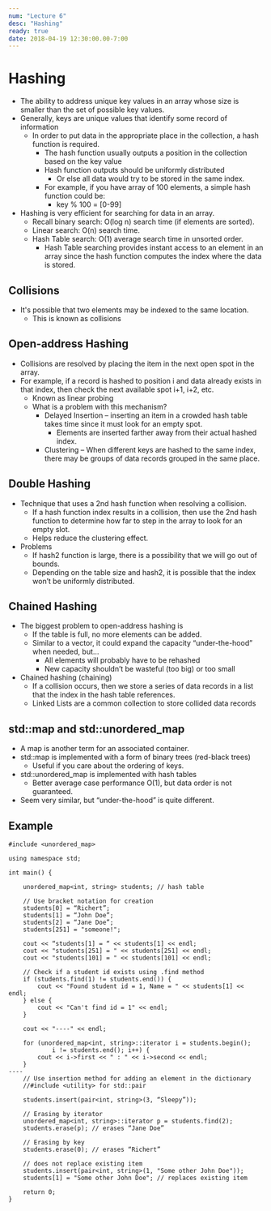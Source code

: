 ```yaml
---
num: "Lecture 6"
desc: "Hashing"
ready: true
date: 2018-04-19 12:30:00.00-7:00
---
```


# Hashing
* The ability to address unique key values in an array whose size is smaller than the set of possible key values.
* Generally, keys are unique values that identify some record of information
	* In order to put data in the appropriate place in the collection, a hash function is required.
		* The hash function usually outputs a position in the collection based on the key value
		* Hash function outputs should be uniformly distributed
			* Or else all data would try to be stored in the same index.
		* For example, if you have array of 100 elements, a simple hash function could be:
			* key % 100 = [0-99]
* Hashing is very efficient for searching for data in an array.
	* Recall binary search: O(log n) search time (if elements are sorted).
	* Linear search: O(n) search time.
	* Hash Table search: O(1) average search time in unsorted order.
		* Hash Table searching provides instant access to an element in an array since the hash function computes the index where the data is stored.

## Collisions
* It's possible that two elements may be indexed to the same location.
	* This is known as collisions

## Open-address Hashing
* Collisions are resolved by placing the item in the next open spot in the array.
* For example, if a record is hashed to position i and data already exists in that index, then check the next available spot i+1, i+2, etc.
	* Known as linear probing
	* What is a problem with this mechanism?
		* Delayed Insertion – inserting an item in a crowded hash table takes time since it must look for an empty spot.
			* Elements are inserted farther away from their actual hashed index.
		* Clustering – When different keys are hashed to the same index, there may be groups of data records grouped in the same place.

## Double Hashing
* Technique that uses a 2nd hash function when resolving a collision.
	* If a hash function index results in a collision, then use the 2nd hash function to determine how far to step in the array to look for an empty slot.
	* Helps reduce the clustering effect.
* Problems
	* If hash2 function is large, there is a possibility that we will go out of bounds.
	* Depending on the table size and hash2, it is possible that the index won’t be uniformly distributed.

## Chained Hashing
* The biggest problem to open-address hashing is 
	* If the table is full, no more elements can be added.
	* Similar to a vector, it could expand the capacity “under-the-hood” when needed, but…
		* All elements will probably have to be rehashed
		* New capacity shouldn’t be wasteful (too big) or too small
* Chained hashing (chaining)
	* If a collision occurs, then we store a series of data records in a list that the index in the hash table references.
	* Linked Lists are a common collection to store collided data records

## std::map and std::unordered_map
* A map is another term for an associated container.
* std::map is implemented with a form of binary trees (red-black trees)
	* Useful if you care about the ordering of keys.
* std::unordered_map is implemented with hash tables
	* Better average case performance O(1), but data order is not guaranteed.
* Seem very similar, but “under-the-hood” is quite different.

## Example
```
#include <unordered_map>

using namespace std;

int main() {

	unordered_map<int, string> students; // hash table

	// Use bracket notation for creation
	students[0] = “Richert”;
	students[1] = “John Doe”;
	students[2] = “Jane Doe”;
	students[251] = "someone!";

	cout << “students[1] = “ << students[1] << endl;
	cout << "students[251] = " << students[251] << endl;
	cout << "students[101] = " << students[101] << endl;

	// Check if a student id exists using .find method
	if (students.find(1) != students.end()) {
		cout << "Found student id = 1, Name = " << students[1] << endl;
	} else {
		cout << "Can't find id = 1" << endl;
	}

	cout << "----" << endl;

	for (unordered_map<int, string>::iterator i = students.begin();
			i != students.end(); i++) {
		cout << i->first << " : " << i->second << endl;
	}
----
	// Use insertion method for adding an element in the dictionary
	//#include <utility> for std::pair

	students.insert(pair<int, string>(3, “Sleepy”));

	// Erasing by iterator
	unordered_map<int, string>::iterator p = students.find(2);
	students.erase(p); // erases “Jane Doe”

	// Erasing by key
	students.erase(0); // erases “Richert”

	// does not replace existing item
	students.insert(pair<int, string>(1, "Some other John Doe"));
	students[1] = "Some other John Doe"; // replaces existing item

	return 0;
}
```
